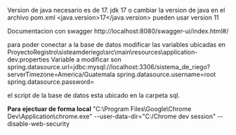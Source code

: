 Version de java necesario es de 17. jdk 17 o cambiar la version de java en el archivo pom.xml
<java.version>17</java.version>
pueden usar version 11

Documentacion con swagger
http://localhost:8080/swagger-ui/index.html#/

para poder conectar a la base de datos modificar las variables ubicadas en 
ProyectoRegistro\sisteamderiego\src\main\resources\application-dev.properties
Variable a modificar son 
 spring.datasource.url=jdbc:mysql://localhost:3306/sistema_de_riego?serverTimezone=America/Guatemala
 spring.datasource.username=root
 spring.datasource.password=

el script de la base de datos esta ubicado en la carpeta sql.

**Para ejectuar de forma local**
"C:\Program Files\Google\Chrome Dev\Application\chrome.exe" --user-data-dir="C:/Chrome dev session" --disable-web-security
